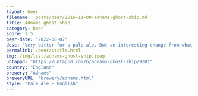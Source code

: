 ```yaml
---
layout: beer
filename: _posts/beer/2016-11-09-adnams-ghost-ship.md
title: Adnams ghost ship
category: beer
score: 7.5
beer-date: "2022-08-07"
desc: "Very bitter for a pale ale. But an interesting change from what everyone else is doing these days"
permalink: /beer/:title.html
img: /img/list/adnams-ghost-ship.jpeg
untappd: "https://untappd.com/b/adnams-ghost-ship/9301"
country: "England"
brewery: "Adnams"
breweryURL: "brewery/adnams.html"
style: "Pale Ale - English"
---
```

